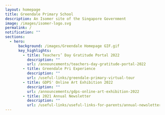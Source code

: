 ```yaml
---
layout: homepage
title: Greendale Primary School
description: An Isomer site of the Singapore Government
image: /images/isomer-logo.svg
permalink: /
notification: ""
sections:
  - hero:
      background: /images/Greendale Homepage GIF.gif
      key_highlights:
        - title: Teachers’ Day Gratitude Portal 2022
          description: ""
          url: /announcements/teachers-day-gratitude-portal-2022
        - title: Greendale Pri Experience
          description: ""
          url: /useful-links/greendale-primary-virtual-tour
        - title: GDPS' Online Art Exhibition 2022
          description: ""
          url: /announcements/gdps-online-art-exhibition-2022
        - title: 2021 Annual Newsletter
          description: ""
          url: /useful-links/useful-links-for-parents/annual-newsletter
---
```

